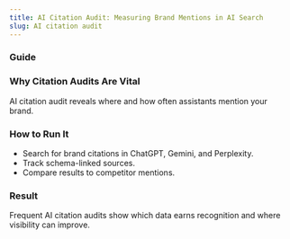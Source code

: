 ```yaml
---
title: AI Citation Audit: Measuring Brand Mentions in AI Search
slug: AI citation audit
---
```


### Guide
### Why Citation Audits Are Vital
AI citation audit reveals where and how often assistants mention your brand.

### How to Run It
- Search for brand citations in ChatGPT, Gemini, and Perplexity.
- Track schema-linked sources.
- Compare results to competitor mentions.

### Result
Frequent AI citation audits show which data earns recognition and where visibility can improve.